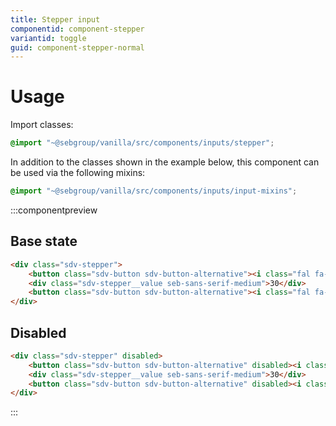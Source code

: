 ```yaml
---
title: Stepper input
componentid: component-stepper
variantid: toggle
guid: component-stepper-normal
---
```

# Usage
Import classes:
```scss
@import "~@sebgroup/vanilla/src/components/inputs/stepper";
```

In addition to the classes shown in the example below, this component can be used via the following mixins:
```scss
@import "~@sebgroup/vanilla/src/components/inputs/input-mixins";

```

:::componentpreview
## Base state
```html
<div class="sdv-stepper">
    <button class="sdv-button sdv-button-alternative"><i class="fal fa-minus"></i></button>
    <div class="sdv-stepper__value seb-sans-serif-medium">30</div>
    <button class="sdv-button sdv-button-alternative"><i class="fal fa-plus"></i></button>
</div>
```
## Disabled
```html
<div class="sdv-stepper" disabled>
    <button class="sdv-button sdv-button-alternative" disabled><i class="fal fa-minus"></i></button>
    <div class="sdv-stepper__value seb-sans-serif-medium">30</div>
    <button class="sdv-button sdv-button-alternative" disabled><i class="fal fa-plus"></i></button>
</div>
```
:::
